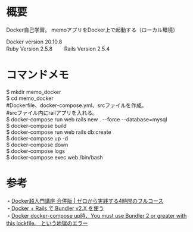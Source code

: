 # 概要

Docker自己学習。
memoアプリをDocker上で起動する（ローカル環境）  

Docker version 20.10.8  
Ruby Version 2.5.8　　
Rails Version 2.5.4　　

# コマンドメモ  
$ mkdir memo_docker  
$ cd memo_docker  
#Dockerfile、docker-compose.yml、srcファイルを作成。  
#srcファイル内にrailアプリを入れる。  
$ docker-compose run web rails new . --force --database=mysql  
$ docker-compose build  
$ docker-compose run web rails db:create  
$ docker-compose up -d  
$ docker-compose down  
$ docker-compose logs  
$ docker-compose exec web /bin/bash   

# 参考  
・[Docker超入門講座 合併版 | ゼロから実践する4時間のフルコース](https://www.youtube.com/watch?v=lZD1MIHwMBY&t=22s)  
・[Docker + Rails で Bundler v2.X を使う](https://qiita.com/tanakaworld/items/468d421eca58576006fb)  
・[Docker docker-compose up時、You must use Bundler 2 or greater with this lockfile.　という地獄のエラー](https://qiita.com/avicii2314/items/769aacd3b5b949dcbcb8)  
